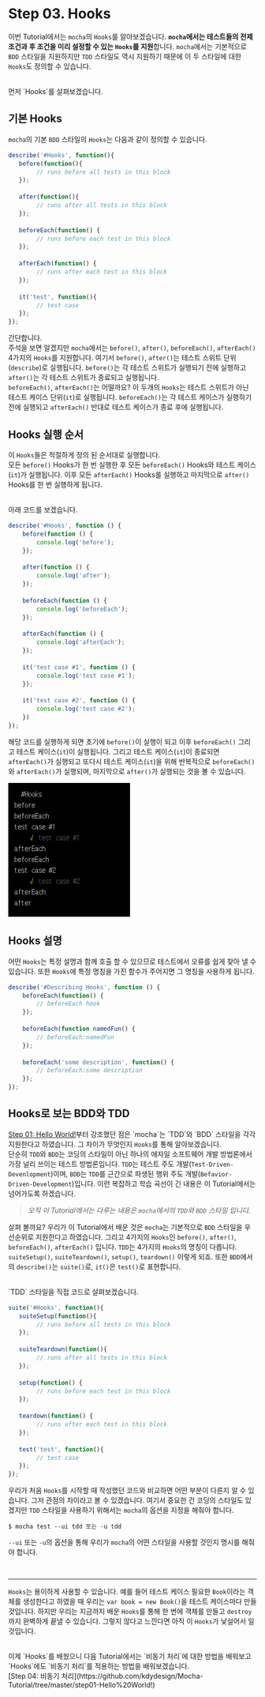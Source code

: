 # Step 03. Hooks

이번 Tutorial에서는 `mocha`의 `Hooks`를 알아보겠습니다. **`mocha`에서는 테스트들의 전제 조건과 후 조건을 미리 설정할 수 있는 `Hooks`를 지원**합니다.
`mocha`에서는 기본적으로 `BDD` 스타일을 지원하지만 `TDD` 스타일도 역시 지원하기 때문에 이 두 스타일에 대한 `Hooks`도 정의할 수 있습니다.

<br/>
먼저 `Hooks`를 살펴보겠습니다.

## 기본 Hooks
`mocha`의 기본 `BDD` 스타일의 `Hooks`는 다음과 같이 정의할 수 있습니다.

```javascript
describe('#Hooks', function(){
   before(function(){
        // runs before all tests in this block            
   });
   
   after(function(){
        // runs after all tests in this block
   });
   
   beforeEach(function() {
        // runs before each test in this block
   });
   
   afterEach(function() {
        // runs after each test in this block
   });
   
   it('test', function(){
        // test case 
   });
});
```
간단합니다. 
<br/>
주석을 보면 알겠지만 `mocha`에서는 `before()`, `after()`, `beforeEach()`, `afterEach()` 4가지의 `Hooks`를 지원합니다.
여기서 `before()`, `after()`는 테스트 스위트 단위(`describe`)로 실행됩니다. `before()`는 각 테스트 스위트가 실행되기 전에 실행하고 `after()`는 각 테스트 스위트가 종료되고 실행됩니다.
<br/>
`beforeEach()`, `afterEach()`는 어떨까요? 이 두개의 `Hooks`는 테스트 스위트가 아닌 테스트 케이스 단위(`it`)로 실행됩니다. `beforeEach()`는 각 테스트 케이스가 실행하기 전에 실행되고  `afterEach()` 반대로 테스트 케이스가 종료 후에 실행됩니다.

 
## Hooks 실행 순서

이 `Hooks`들은 적절하게 정의 된 순서대로 실행합니다.
<br/>
모든 `before()` Hooks가 한 번 실행한 후 모든 `beforeEach()` Hooks와 테스트 케이스(`it`)가 실행됩니다. 이후 모든 `afterEach()` Hooks를 실행하고 마지막으로 `after()` Hooks를 한 번 실행하게 됩니다.

<br/>
아래 코드를 보겠습니다.

```javascript
describe('#Hooks', function () {
    before(function () {
        console.log('before');
    });

    after(function () {
        console.log('after');
    });

    beforeEach(function () {
        console.log('beforeEach');
    });

    afterEach(function () {
        console.log('afterEach');
    });

    it('test case #1', function () {
        console.log('test case #1');
    });

    it('test case #2', function () {
        console.log('test case #2');
    })
});
```

해당 코드를 실행하게 되면 초기에 `before()`이 실행이 되고 이후 `beforeEach()` 그리고 테스트 케이스(`it`)이 실행됩니다. 그리고 테스트 케이스(`it`)이 종료되면 `afterEach()`가 실행되고 또다시 테스트 케이스(`it`)을 위해 반복적으로 `beforeEach()`와 `afterEach()`가 실행되며, 마지막으로 `after()`가 실행되는 것을 볼 수 있습니다.

![result01](./result_thumbnail_01.png)


## Hooks 설명

어떤 `Hooks`는 특정 설명과 함께 호출 할 수 있으므로 테스트에서 오류를 쉽게 찾아 낼 수 있습니다. 또한 `Hooks`에 특정 명칭을 가진 함수가 주어지면 그 명칭을 사용하게 됩니다.

```javascript
describe('#Describing Hooks', function () {
    beforeEach(function() {
        // beforeEach hook
    });

    beforeEach(function namedFun() {
        // beforeEach:namedFun
    });

    beforeEach('some description', function() {
        // beforeEach:some description
    });
});
```


## Hooks로 보는 BDD와 TDD

[Step 01: Hello World!](https://github.com/kdydesign/Mocha-Tutorial/tree/master/step01-Hello%20World!)부터 강조했던 점은 `mocha`는 `TDD`와 `BDD` 스타일을 각각 지원한다고 하였습니다.
그 차이가 무엇인지 `Hooks`를 통해 알아보겠습니다.
<br/>
단순히 `TDD`와 `BDD`는 코딩의 스타일이 아닌 하나의 애자일 소프트웨어 개발 방법론에서 가장 널리 쓰이는 테스트 방법론입니다. `TDD`는 테스트 주도 개발(`Test-Driven-Devenlopment`)이며, `BDD`는 `TDD`를 근간으로 파생된 행위 주도 개발(`Befavior-Driven-Development`)입니다.
이런 복잡하고 학습 곡선이 긴 내용은 이 Tutorial에서는 넘어가도록 하겠습니다.
<br/>

> _오직 이 Tutorial에서는 다루는 내용은 `mocha`에서의 `TDD`와 `BDD` 스타일 입니다._

살펴 볼까요? 우리가 이 Tutorial에서 배운 것은 `mocha`는 기본적으로 `BDD` 스타일을 우선순위로 지원한다고 하였습니다. 그리고 4가지의 `Hooks`인 `before()`, `after()`, `beforeEach()`, `afterEach()` 입니다.
`TDD`는 4가지의 `Hooks`의 명칭이 다릅니다. `suiteSetup()`, `suiteTeardown()`, `setup()`, `teardown()` 이렇게 되죠. 또한 `BDD`에서의 `describe()`는 `suite()`로, `it()`은 `test()`로 표현합니다.

<br/>
`TDD` 스타일을 직접 코드로 살펴보겠습니다.

```javascript
suite('#Hooks', function(){
   suiteSetup(function(){
        // runs before all tests in this block            
   });
   
   suiteTeardown(function(){
        // runs after all tests in this block
   });
   
   setup(function() {
        // runs before each test in this block
   });
   
   teardown(function() {
        // runs after each test in this block
   });
   
   test('test', function(){
        // test case 
   });
});
```

우리가 처음 `Hooks`를 시작할 때 작성했던 코드와 비교하면 어떤 부분이 다른지 알 수 있습니다. 그저 관점의 차이라고 볼 수 있겠습니다.
여기서 중요한 건 코딩의 스타일도 있겠지만 `TDD` 스타일을 사용하기 위해서는 `mocha`의 옵션을 지정을 해줘야 합니다.

```
$ mocha test --ui tdd 또는 -u tdd
```

`--ui` 또는 `-u`의 옵션을 통해 우리가 `mocha`의 어떤 스타일을 사용할 것인지 명시를 해줘야 합니다.

<br/>

- - - 

`Hooks`는 용이하게 사용할 수 있습니다. 예를 들어 테스트 케이스 필요한 `Book`이라는 객체를 생성한다고 하였을 때 우리는 `var book = new Book()`을 테스트 케이스마다 만들 것입니다.
하지만 우리는 지금까지 배운 `Hooks`를 통해 한 번에 객체를 만들고 `destroy`까지 완벽하게 끝낼 수 있습니다.
그렇지 않다고 느낀다면 아직 이 `Hooks`가 낯설어서 일 것입니다.

<br/>
이제 `Hooks`를 배웠으니 다음 Tutorial에서는 `비동기 처리`에 대한 방법을 배워보고 `Hooks`에도 `비동기 처리`를 적용하는 방법을 배워보겠습니다.

<br/>
[Step 04: 비동기 처리](https://github.com/kdydesign/Mocha-Tutorial/tree/master/step01-Hello%20World!)




